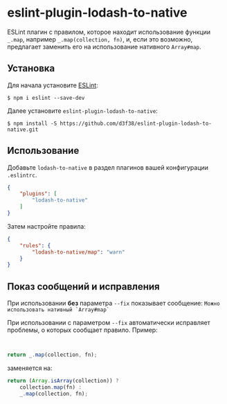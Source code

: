 # eslint-plugin-lodash-to-native

ESLint плагин с правилом, которое находит использование функции `_.map`, например `_.map(collection, fn)`, и, если это возможно, предлагает заменить его на использование нативного `Array#map`.

## Установка

Для начала установите [ESLint](http://eslint.org):

```
$ npm i eslint --save-dev
```

Далее установите `eslint-plugin-lodash-to-native`:

```
$ npm install -S https://github.com/d3f38/eslint-plugin-lodash-to-native.git
```

## Использование

Добавьте `lodash-to-native` в раздел плагинов вашей конфигурации ` .eslintrc`. 

```json
{
    "plugins": [
        "lodash-to-native"
    ]
}
```


Затем настройте правила:

```json
{
    "rules": {
        "lodash-to-native/map": "warn"
    }
}
```

## Показ сообщений и исправления
При использовании **без** параметра `--fix` показывает сообщение: 
```Можно использовать нативный `Array#map` ```

При использовании c параметром `--fix` автоматически исправляет проблемы, о которых сообщает правило. Пример:

``` ```
```js
return _.map(collection, fn);
```
заменяется на:
```js
return (Array.isArray(collection)) ?
    collection.map(fn) :
    _.map(collection, fn);
```





